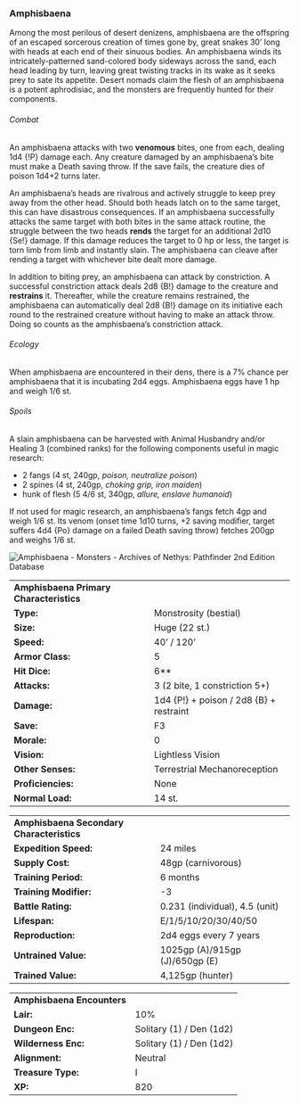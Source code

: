 ### Amphisbaena

Among the most perilous of desert denizens, amphisbaena are the offspring of an escaped sorcerous creation of times gone by, great snakes 30’ long with heads at each end of their sinuous bodies. An amphisbaena winds its intricately-patterned sand-colored body sideways across the sand, each head leading by turn, leaving great twisting tracks in its wake as it seeks prey to sate its appetite. Desert nomads claim the flesh of an amphisbaena is a potent aphrodisiac, and the monsters are frequently hunted for their components.

###### Combat

An amphisbaena attacks with two **venomous** bites, one from each, dealing 1d4 {!P} damage each. Any creature damaged by an amphisbaena’s bite must make a Death saving throw. If the save fails, the creature dies of poison 1d4+2 turns later.

An amphisbaena’s heads are rivalrous and actively struggle to keep prey away from the other head. Should both heads latch on to the same target, this can have disastrous consequences. If an amphisbaena successfully attacks the same target with both bites in the same attack routine, the struggle between the two heads **rends** the target for an additional 2d10 {Se!} damage. If this damage reduces the target to 0 hp or less, the target is torn limb from limb and instantly slain. The amphisbaena can cleave after rending a target with whichever bite dealt more damage.

In addition to biting prey, an amphisbaena can attack by constriction. A successful constriction attack deals 2d8 {B!} damage to the creature and **restrains** it. Thereafter, while the creature remains restrained, the amphisbaena can automatically deal 2d8 {B!} damage on its initiative each round to the restrained creature without having to make an attack throw. Doing so counts as the amphisbaena’s constriction attack.

###### Ecology

When amphisbaena are encountered in their dens, there is a 7% chance per amphisbaena that it is incubating 2d4 eggs. Amphisbaena eggs have 1 hp and weigh 1/6 st.

###### Spoils

A slain amphisbaena can be harvested with Animal Husbandry and/or Healing 3 (combined ranks) for the following components useful in magic research:

* 2 fangs (4 st, 240gp, *poison, neutralize poison*)
* 2 spines (4 st, 240gp, *choking grip, iron maiden*)
* hunk of flesh (5 4/6 st, 340gp, *allure, enslave humanoid*)

If not used for magic research, an amphisbaena’s fangs fetch 4gp and weigh 1/6 st. Its venom (onset time 1d10 turns, +2 saving modifier, target suffers 4d4 {Po} damage on a failed Death saving throw) fetches 200gp and weighs 1/6 st.

![Amphisbaena - Monsters - Archives of Nethys: Pathfinder 2nd Edition Database](data:image/png;base64...)

|  |  |
| --- | --- |
| **Amphisbaena Primary Characteristics** | |
| **Type:** | Monstrosity (bestial) |
| **Size:** | Huge (22 st.) |
| **Speed:** | 40’ / 120’ |
| **Armor Class:** | 5 |
| **Hit Dice:** | 6\*\* |
| **Attacks:** | 3 (2 bite, 1 constriction 5+) |
| **Damage:** | 1d4 {P!} + poison /  2d8 {B} + restraint |
| **Save:** | F3 |
| **Morale:** | 0 |
| **Vision:** | Lightless Vision |
| **Other Senses:** | Terrestrial Mechanoreception |
| **Proficiencies:** | None |
| **Normal Load:** | 14 st. |

|  |  |
| --- | --- |
| **Amphisbaena Secondary Characteristics** | |
| **Expedition Speed:** | 24 miles |
| **Supply Cost:** | 48gp (carnivorous) |
| **Training Period:** | 6 months |
| **Training Modifier:** | -3 |
| **Battle Rating:** | 0.231 (individual), 4.5 (unit) |
| **Lifespan:** | E/1/5/10/20/30/40/50 |
| **Reproduction:** | 2d4 eggs every 7 years |
| **Untrained Value:** | 1025gp (A)/915gp (J)/650gp (E) |
| **Trained Value:** | 4,125gp (hunter) |

|  |  |
| --- | --- |
| **Amphisbaena Encounters** | |
| **Lair:** | 10% |
| **Dungeon Enc:** | Solitary (1) / Den (1d2) |
| **Wilderness Enc:** | Solitary (1) / Den (1d2) |
| **Alignment:** | Neutral |
| **Treasure Type:** | I |
| **XP:** | 820 |
